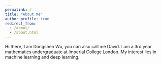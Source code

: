 ```yaml
---
permalink: /
title: "About Me"
author_profile: true
redirect_from: 
  - /about/
  - /about.html
---
```


Hi there, I am Dongshen Wu, you can also call me David. I am a 3rd year mathematics undergraduate at Imperial College London. My interest lies in machine learning and deep learning.